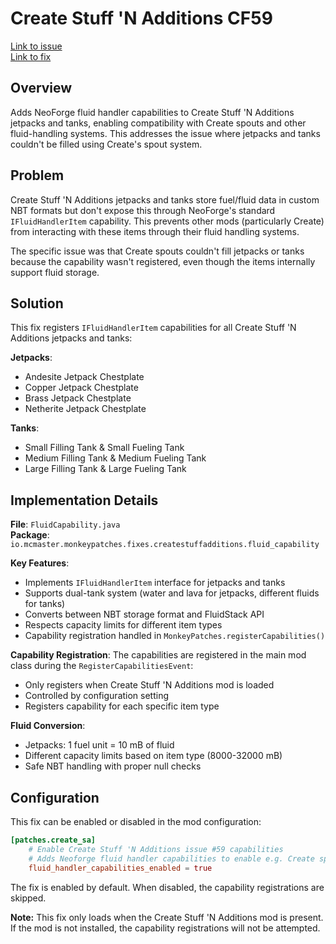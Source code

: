 # Create Stuff 'N Additions CF59

[Link to issue](https://legacy.curseforge.com/minecraft/mc-mods/create-stuff-additions/issues/59)<br>
[Link to fix]() <!-- Add link to your fix if available -->

## Overview

Adds NeoForge fluid handler capabilities to Create Stuff 'N Additions jetpacks and tanks, enabling compatibility with Create spouts and other fluid-handling systems. This addresses the issue where jetpacks and tanks couldn't be filled using Create's spout system.

## Problem

Create Stuff 'N Additions jetpacks and tanks store fuel/fluid data in custom NBT formats but don't expose this through NeoForge's standard `IFluidHandlerItem` capability. This prevents other mods (particularly Create) from interacting with these items through their fluid handling systems.

The specific issue was that Create spouts couldn't fill jetpacks or tanks because the capability wasn't registered, even though the items internally support fluid storage.

## Solution

This fix registers `IFluidHandlerItem` capabilities for all Create Stuff 'N Additions jetpacks and tanks:

**Jetpacks**:
- Andesite Jetpack Chestplate
- Copper Jetpack Chestplate  
- Brass Jetpack Chestplate
- Netherite Jetpack Chestplate

**Tanks**:
- Small Filling Tank & Small Fueling Tank
- Medium Filling Tank & Medium Fueling Tank
- Large Filling Tank & Large Fueling Tank

## Implementation Details

**File**: `FluidCapability.java`  
**Package**: `io.mcmaster.monkeypatches.fixes.createstuffadditions.fluid_capability`

**Key Features**:
- Implements `IFluidHandlerItem` interface for jetpacks and tanks
- Supports dual-tank system (water and lava for jetpacks, different fluids for tanks)
- Converts between NBT storage format and FluidStack API
- Respects capacity limits for different item types
- Capability registration handled in `MonkeyPatches.registerCapabilities()`

**Capability Registration**:
The capabilities are registered in the main mod class during the `RegisterCapabilitiesEvent`:
- Only registers when Create Stuff 'N Additions mod is loaded
- Controlled by configuration setting
- Registers capability for each specific item type

**Fluid Conversion**:
- Jetpacks: 1 fuel unit = 10 mB of fluid
- Different capacity limits based on item type (8000-32000 mB)
- Safe NBT handling with proper null checks

## Configuration

This fix can be enabled or disabled in the mod configuration:

```toml
[patches.create_sa]
    # Enable Create Stuff 'N Additions issue #59 capabilities
    # Adds Neoforge fluid handler capabilities to enable e.g. Create spout filling
    fluid_handler_capabilities_enabled = true
```

The fix is enabled by default. When disabled, the capability registrations are skipped.

**Note:** This fix only loads when the Create Stuff 'N Additions mod is present. If the mod is not installed, the capability registrations will not be attempted.